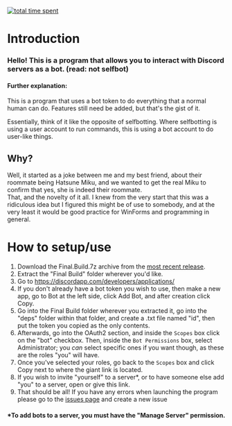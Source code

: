 [![total time spent](https://wakatime.com/badge/github/ijre/Hatsune_Miku-Bot.svg)](https://wakatime.com/@ijre/projects/fevfeooywz)

# Introduction

### Hello! This is a program that allows you to interact with Discord servers as a bot. (read: **not selfbot**)
#### Further explanation:
This is a program that uses a bot token to do everything that a normal human can do. Features still need be added, but that's the gist of it.  

Essentially, think of it like the opposite of selfbotting. Where selfbotting is using a user account to run commands, this is using a bot account to do user-like things.
## Why?
Well, it started as a joke between me and my best friend, about their roommate being Hatsune Miku, and we wanted to get the real Miku to confirm that yes, she is indeed their roommate.  
That, and the novelty of it all. I knew from the very start that this was a ridiculous idea but I figured this might be of use to somebody, and at the very least it would be good practice for WinForms and programming in general.  
# How to setup/use
1. Download the Final.Build.7z archive from the [most recent release](https://github.com/ijre/Discord_Act-As-A-Bot/releases/latest).
2. Extract the "Final Build" folder wherever you'd like.
3. Go to https://discordapp.com/developers/applications/
4. If you don't already have a bot token you wish to use, then make a new app, go to Bot at the left side, click Add Bot, and after creation click Copy.
5. Go into the Final Build folder wherever you extracted it, go into the "deps" folder within that folder, and create a .txt file named "id", then put the token you copied as the only contents.
5. Afterwards, go into the OAuth2 section, and inside the `Scopes` box click on the "bot" checkbox. Then, inside the `Bot Permissions` box, select Administrator; you *can* select specific ones if you want though, as these are the roles "you" will have.
6. Once you've selected your roles, go back to the `Scopes` box and click Copy next to where the giant link is located.
7. If you wish to invite "yourself" to a server\*, or to have someone else add "you" to a server, open or give this link.
8. That should be all! If you have any errors when launching the program please go to the [issues page](https://github.com/ijre/Discord_Act-As-A-Bot/issues) and create a new issue


#### \*To add bots to a server, you must have the "Manage Server" permission.
